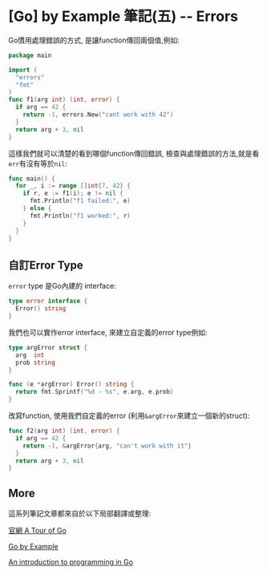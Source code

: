 # [Go] by Example 筆記(五) -- Errors

Go慣用處理錯誤的方式, 是讓function傳回兩個值,例如: 

``` go
package main

import (
  "errors"
  "fmt"
)
func f1(arg int) (int, error) {
  if arg == 42 {
    return -1, errors.New("cant work with 42")
  }
  return arg + 3, nil
}
```

這樣我們就可以清楚的看到哪個function傳回錯誤, 
檢查與處理錯誤的方法,就是看`err`有沒有等於`nil`:


``` go
func main() {
  for _, i := range []int{7, 42} {
    if r, e := f1(i); e != nil {
      fmt.Println("f1 failed:", e)
    } else {
      fmt.Println("f1 worked:", r)
    }
  }
} 
```

## 自訂Error Type 

`error` type 是Go內建的 interface: 

``` go
type error interface {
  Error() string
}
```

我們也可以實作error interface, 來建立自定義的error type例如: 

``` go 
type argError struct {
  arg  int
  prob string
}

func (e *argError) Error() string {
  return fmt.Sprintf("%d - %s", e.arg, e.prob)
}

```

改寫function, 使用我們自定義的error (利用`&argError`來建立一個新的struct): 

``` go 
func f2(arg int) (int, error) {
  if arg == 42 {
    return -1, &argError{arg, "can't work with it"}
  }
  return arg + 3, nil
}
```






## More

這系列筆記文章都來自於以下局部翻譯或整理: 

[官網 A Tour of Go](https://tour.golang.org/)

[Go by Example](https://gobyexample.com)

[An introduction to programming in Go](http://www.golang-book.com/)
